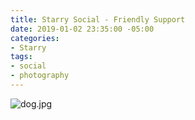 ```yaml
---
title: Starry Social - Friendly Support
date: 2019-01-02 23:35:00 -05:00
categories:
- Starry
tags:
- social
- photography
---
```


![dog.jpg](/uploads/dog.jpg)